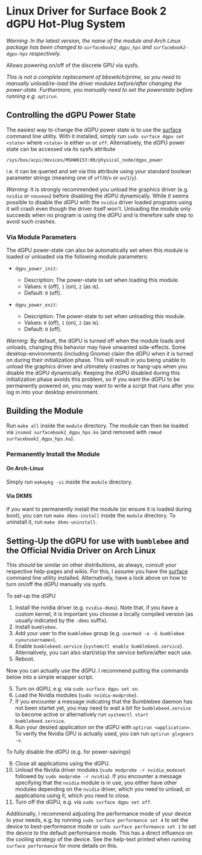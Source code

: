 # Linux Driver for Surface Book 2 dGPU Hot-Plug System

_Warning: In the latest version, the name of the module and Arch Linux package has been changed to `surfacebook2_dgpu_hps` and `surfacebook2-dgpu-hps` respectively._

Allows powering on/off of the discrete GPU via sysfs.

_This is not a complete replacement of bbswitch/prime, so you need to manually unload/re-load the driver modules before/after changing the power-state.
Furthermore, you manually need to set the powerstate before running e.g. `optirun`._

## Controlling the dGPU Power State

The easiest way to change the dGPU power state is to use the [surface](https://github.com/qzed/linux-surface-control) command line utility.
With it installed, simply run `sudo surface dgpu set <state>` where `<state>` is either `on` or `off`.
Alternatively, the dGPU power state can be accessed via its sysfs attribute
```
/sys/bus/acpi/devices/MSHW0153:00/physical_node/dgpu_power
```
i.e. it can be queried and set via this attribute using your standard boolean parameter strings (meaning one of `off`/`0`/`n` or `on`/`1`/`y`).

_Warning:_
It is strongly recommended you unload the graphics driver (e.g. `nvidia` or `nouveau`) before disabling the dGPU dynamically.
While it seems possible to disable the dGPU with the `nvidia` driver loaded programs using it will crash even though the driver itself won't.
Unloading the module only succeeds when no program is using the dGPU and is therefore safe step to avoid such crashes.

### Via Module Parameters

The dGPU power-state can also be automatically set when this module is loaded or unloaded via the following module parameters:

- `dgpu_power_init`:
  - Description: The power-state to set when loading this module.
  - Values: `0` (off), `1` (on), `2` (as is).
  - Default: `0` (off).


- `dgpu_power_exit`:
  - Description: The power-state to set when unloading this module.
  - Values: `0` (off), `1` (on), `2` (as is).
  - Default: `0` (off).

_Warning:_
By default, the dGPU is turned off when the module loads and unloads, changing this behavior may have unwanted side-effects.
Some desktop-environments (including Gnome) claim the dGPU when it is turned on during their initialization phase.
This will result in you being unable to unload the graphics driver and ultimately crashes or hang-ups when you disable the dGPU dynamically.
Keeping the dGPU disabled during this initialization phase avoids this problem, so if you want the dGPU to be permanently powered on, you may want to write a script that runs after you log in into your desktop environment.

## Building the Module

Run `make all` inside the `module` directory.
The module can then be loaded via `insmod surfacebook2_dgpu_hps.ko` (and removed with `rmmod surfacebook2_dgpu_hps.ko`).

### Permanently Install the Module

#### On Arch-Linux

Simply run `makepkg -si` inside the `module` directory.

#### Via DKMS

If you want to permanently install the module (or ensure it is loaded during boot), you can run `make dkms-install` inside the `module` directory.
To uninstall it, run `make dkms-uninstall`.

## Setting-Up the dGPU for use with `bumblebee` and the Official Nvidia Driver on Arch Linux

This should be similar on other distributions, as always, consult your respective help-pages and wikis.
For this, I assume you have the [surface](https://github.com/qzed/linux-surface-control) command line utility installed.
Alternatively, have a look above on how to turn on/off the dGPU manually via sysfs.

To set-up the dGPU

1. Install the nvidia driver (e.g. `nvidia-dkms`).
   Note that, if you have a custom kernel, it is important you choose a locally compiled version (as usually indicated by the `-dkms` suffix).
2. Install `bumblebee`.
3. Add your user to the `bumblebee` group (e.g. `usermod -a -G bumblebee <yourusername>`).
7. Enable `bumblebeed.service` (`systemctl enable bumblebeed.service`).
   Alternatively, you can also start/stop the service before/after each use.
4. Reboot.

Now you can actually use the dGPU. I recommend putting the commands below into a simple wrapper script.

5. Turn on dGPU, e.g. via `sudo surface dgpu set on`.
6. Load the Nvidia modules (`sudo nvidia-modprobe`).
7. If you encounter a message indicating that the Bumblebee daemon has not been startet yet, you may need to wait a bit for `bumblebeed.service` to become active or alternatively run `systemctl start bumblebeed.service`.
8. Run your desired application on the dGPU with `optirun <application>`. To verify the Nvidia GPU is actually used, you can run `optirun glxgears -v`.

To fully disable the dGPU (e.g. for power-savings)

9. Close all applications using the dGPU.
10. Unload the Nvidia driver modules (`sudo modprobe -r nvidia_modeset` followed by `sudo modprobe -r nvidia`).
    If you encounter a message specifying that the `nvidia` module is in use, you either have other modules depending on the `nvidia` driver, which you need to unload, or applications using it, which you need to close.
11. Turn off the dGPU, e.g. via `sudo surface dgpu set off`.

Additionally, I recommend adjusting the performance mode of your device to your needs, e.g. by running `sudo surface performance set 4` to set the device to best-performance mode or `sudo surface performance set 1` to set the device to the default performance mode.
This has a direct influence on the cooling strategy of the device.
See the help-text printed when running `surface performance` for more details on this.
